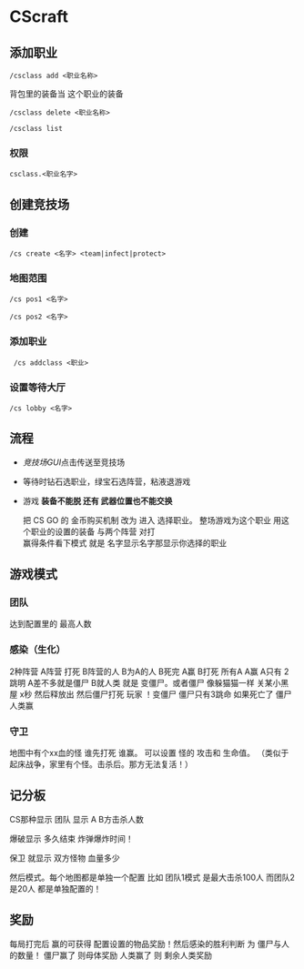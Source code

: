 # CScraft

## 添加职业
``/csclass add <职业名称>``

背包里的装备当 这个职业的装备

``/csclass delete <职业名称>``

``/csclass list``

### 权限
``csclass.<职业名字>``

## 创建竞技场
### 创建
``/cs create <名字> <team|infect|protect>``

### 地图范围
``/cs pos1 <名字>``

``/cs pos2 <名字>``

### 添加职业
`` /cs addclass <职业>``

### 设置等待大厅
``/cs lobby <名字>``

## 流程
- *竞技场GUI*点击传送至竞技场
- 等待时钻石选职业，绿宝石选阵营，粘液退游戏
- 游戏 **装备不能脱 还有 武器位置也不能交换**


    把 CS GO 的 金币购买机制 改为 进入 选择职业。
整场游戏为这个职业  用这个职业的设置的装备 与两个阵营 对打  
赢得条件看下模式
 就是 
名字显示名字那显示你选择的职业

## 游戏模式
### 团队
达到配置里的 最高人数 

### 感染（生化）
 2种阵营 A阵营 打死 B阵营的人 B为A的人  B死完 A赢   B打死 所有A A赢 A只有 2跳明  A差不多就是僵尸  B就人类
  就是 变僵尸。或者僵尸 像躲猫猫一样 关某小黑屋 x秒 然后释放出  然后僵尸打死 玩家 ！变僵尸  僵尸只有3跳命 如果死亡了 僵尸 人类赢
 
### 守卫
 地图中有个xx血的怪 谁先打死 谁赢。
 可以设置 怪的 攻击和 生命值。
（类似于起床战争，家里有个怪。击杀后。那方无法复活！）

## 记分板
CS那种显示 团队 显示 A B方击杀人数

爆破显示 多久结束 炸弹爆炸时间！

保卫 就显示 双方怪物 血量多少

然后模式。每个地图都是单独一个配置 比如 团队1模式  是最大击杀100人  而团队2是20人  都是单独配置的！

## 奖励
每局打完后 赢的可获得 配置设置的物品奖励！然后感染的胜利判断 为 僵尸与人的数量！  僵尸赢了 则母体奖励  人类赢了 则 剩余人类奖励